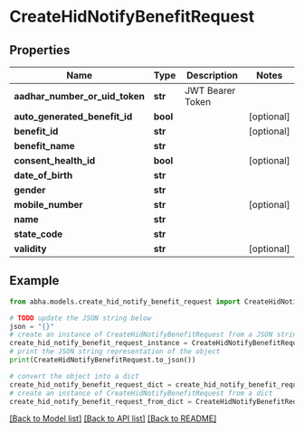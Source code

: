 # CreateHidNotifyBenefitRequest


## Properties

Name | Type | Description | Notes
------------ | ------------- | ------------- | -------------
**aadhar_number_or_uid_token** | **str** | JWT Bearer Token | 
**auto_generated_benefit_id** | **bool** |  | [optional] 
**benefit_id** | **str** |  | [optional] 
**benefit_name** | **str** |  | 
**consent_health_id** | **bool** |  | [optional] 
**date_of_birth** | **str** |  | 
**gender** | **str** |  | 
**mobile_number** | **str** |  | [optional] 
**name** | **str** |  | 
**state_code** | **str** |  | 
**validity** | **str** |  | [optional] 

## Example

```python
from abha.models.create_hid_notify_benefit_request import CreateHidNotifyBenefitRequest

# TODO update the JSON string below
json = "{}"
# create an instance of CreateHidNotifyBenefitRequest from a JSON string
create_hid_notify_benefit_request_instance = CreateHidNotifyBenefitRequest.from_json(json)
# print the JSON string representation of the object
print(CreateHidNotifyBenefitRequest.to_json())

# convert the object into a dict
create_hid_notify_benefit_request_dict = create_hid_notify_benefit_request_instance.to_dict()
# create an instance of CreateHidNotifyBenefitRequest from a dict
create_hid_notify_benefit_request_from_dict = CreateHidNotifyBenefitRequest.from_dict(create_hid_notify_benefit_request_dict)
```
[[Back to Model list]](../README.md#documentation-for-models) [[Back to API list]](../README.md#documentation-for-api-endpoints) [[Back to README]](../README.md)


